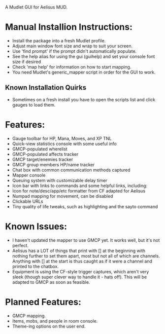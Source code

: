 A Mudlet GUI for Aelisus MUD.

# Manual Installion Instructions:

- Install the package into a fresh Mudlet profile.
- Adjust main window font size and wrap to suit your screen.
- Use 'find prompt' if the prompt didn't automatically populate.
- See the help alias for using the gui (guihelp) and set your console font size if desired
- Check 'map help' for information on how to start mapping. 
- You need Mudlet's generic_mapper script in order for the GUI to work.

## Known Installation Quirks
- Sometimes on a fresh install you have to open the scripts list and click gauges to load them.

# Features:

- Gauge toolbar for HP, Mana, Moves, and XP TNL
- Quick-view statistics console with some useful info
- GMCP-populated wherelist
- GMCP-populated affects tracker
- GMCP target/enemies tracker
- GMCP group members HP/name tracker
- Chat box with common communication methods captured
- Mapper console
- Queuing system with customizable delay timer
- Icon bar with links to commands and some helpful links, including:
- Icon for note/desc/app/etc formatter from CF adapted for Aelisus
- Numpad mapping for movement, can be disabled
- Clickable URLs
- Tiny quality of life tweaks, such as highlighting and the sayto command

# Known Issues:

- I haven't updated the mapper to use GMCP yet. It works well, but it's not perfect.
- Aelisus has a LOT of things that print with [] at the beginning with nothing further to set them apart, most but not all of which are channels. Anything with [] at the start is thus caught as if it were a channel and printed to the chatbox.
- Equipment is using the CF-style trigger captures, which aren't very sleek (though super clever way to handle it - hats off). This will be adapted to GMCP as soon as feasible.

# Planned Features:
- GMCP mapping.
- Items, mobs, and people in room console.
- Theme-ing options on the user end.
